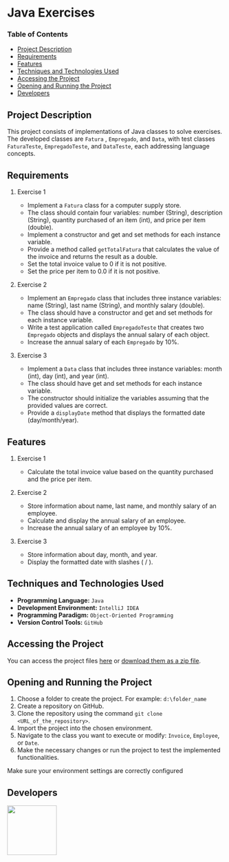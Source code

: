 # Java Exercises

### Table of Contents

- [Project Description](#project-description)
- [Requirements](#requirements)
- [Features](#features)
- [Techniques and Technologies Used](#techniques-and-technologies-used)
- [Accessing the Project](#accessing-the-project)
- [Opening and Running the Project](#opening-and-running-the-project)
- [Developers](#developers)

## Project Description

This project consists of implementations of Java classes to solve exercises. The developed classes are `Fatura` , `Empregado`, and `Data`, with test classes `FaturaTeste`, `EmpregadoTeste`, and `DataTeste`, each addressing language concepts.

## Requirements

1. Exercise 1
    - Implement a `Fatura` class for a computer supply store.
    - The class should contain four variables: number (String), description (String), quantity purchased of an item (int), and price per item (double).
    - Implement a constructor and get and set methods for each instance variable.
    - Provide a method called `getTotalFatura` that calculates the value of the invoice and returns the result as a double.
    - Set the total invoice value to 0 if it is not positive.
    - Set the price per item to 0.0 if it is not positive.

2. Exercise 2
    - Implement an `Empregado` class that includes three instance variables: name (String), last name (String), and monthly salary (double).
    - The class should have a constructor and get and set methods for each instance variable.
    - Write a test application called `EmpregadoTeste` that creates two `Empregado` objects and displays the annual salary of each object.
    - Increase the annual salary of each `Empregado` by 10%.

3. Exercise 3
    - Implement a `Data` class that includes three instance variables: month (int), day (int), and year (int).
    - The class should have get and set methods for each instance variable.
    - The constructor should initialize the variables assuming that the provided values are correct.
    - Provide a `displayDate` method that displays the formatted date (day/month/year).

## Features

1. Exercise 1
    - Calculate the total invoice value based on the quantity purchased and the price per item.

2. Exercise 2
    - Store information about name, last name, and monthly salary of an employee.
    - Calculate and display the annual salary of an employee.
    - Increase the annual salary of an employee by 10%.

3. Exercise 3
    - Store information about day, month, and year.
    - Display the formatted date with slashes ( / ).

## Techniques and Technologies Used

- **Programming Language:** ``Java``
- **Development Environment:** ``IntelliJ IDEA``
- **Programming Paradigm:** ``Object-Oriented Programming``
- **Version Control Tools:** ``GitHub``

## Accessing the Project

You can access the project files [here](https://github.com/asergioscosta/java-exercise/tree/master/src) or [download them as a zip file](https://github.com/asergioscosta/java-exercises/archive/refs/heads/main.zip).

## Opening and Running the Project

1. Choose a folder to create the project. For example: ``d:\folder_name``
2. Create a repository on GitHub.
3. Clone the repository using the command ``git clone <URL_of_the_repository>``.
4. Import the project into the chosen environment.
5. Navigate to the class you want to execute or modify: `Invoice`, `Employee`, or `Date`.
6. Make the necessary changes or run the project to test the implemented functionalities.

Make sure your environment settings are correctly configured

## Developers

[<img loading="lazy" src="https://avatars.githubusercontent.com/u/102989796?v=4" width=115>](https://github.com/asergioscosta)